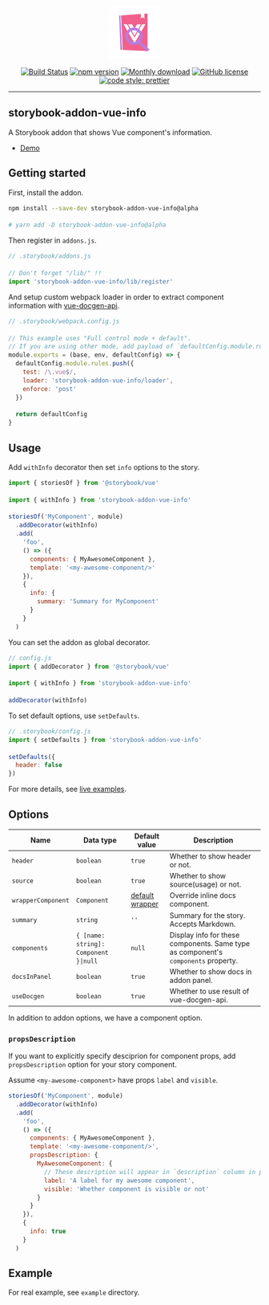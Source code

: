 <div align="center">
  
  <img src="./assets/logo.png" width="104" alt="logo">
  <br/>

  [![Build Status](https://travis-ci.com/pocka/storybook-addon-vue-info.svg?branch=master)](https://travis-ci.com/pocka/storybook-addon-vue-info)
  [![npm version](https://badge.fury.io/js/storybook-addon-vue-info.svg)](https://badge.fury.io/js/storybook-addon-vue-info)
  [![Monthly download](https://img.shields.io/npm/dm/storybook-addon-vue-info.svg)](https://www.npmjs.com/package/storybook-addon-vue-info)
  [![GitHub license](https://img.shields.io/github/license/pocka/storybook-addon-vue-info.svg)](https://github.com/pocka/storybook-addon-vue-info/blob/master/LICENSE)
  [![code style: prettier](https://img.shields.io/badge/code_style-prettier-ff69b4.svg)](https://github.com/prettier/prettier)

</div>

<hr/>

## storybook-addon-vue-info

A Storybook addon that shows Vue component's information.

- [Demo][live examples]


## Getting started

First, install the addon.

```sh
npm install --save-dev storybook-addon-vue-info@alpha

# yarn add -D storybook-addon-vue-info@alpha
```

Then register in `addons.js`.

```js
// .storybook/addons.js

// Don't forget "/lib/" !!
import 'storybook-addon-vue-info/lib/register'
```

And setup custom webpack loader in order to extract component information with [vue-docgen-api](https://github.com/vue-styleguidist/vue-docgen-api).

```js
// .storybook/webpack.config.js

// This example uses "Full control mode + default".
// If you are using other mode, add payload of `defaultConfig.module.rules.push` to rules list.
module.exports = (base, env, defaultConfig) => {
  defaultConfig.module.rules.push({
    test: /\.vue$/,
    loader: 'storybook-addon-vue-info/loader',
    enforce: 'post'
  })
  
  return defaultConfig
}
```

## Usage

Add `withInfo` decorator then set `info` options to the story.

```js
import { storiesOf } from '@storybook/vue'

import { withInfo } from 'storybook-addon-vue-info'

storiesOf('MyComponent', module)
  .addDecorator(withInfo)
  .add(
    'foo',
    () => ({
      components: { MyAwesomeComponent },
      template: '<my-awesome-component/>'
    }),
    {
      info: {
        summary: 'Summary for MyComponent'
      }
    }
  )
```

You can set the addon as global decorator.

```js
// config.js
import { addDecorator } from '@storybook/vue'

import { withInfo } from 'storybook-addon-vue-info'

addDecorator(withInfo)
```

To set default options, use `setDefaults`.

```js
// .storybook/config.js
import { setDefaults } from 'storybook-addon-vue-info'

setDefaults({
  header: false
})
```

For more details, see [live examples].

## Options

| Name               | Data type                             | Default value                                       | Description                                                                                                                                                                                                 |
| ------------------ | ------------------------------------- | --------------------------------------------------- | ----------------------------------------------------------------------------------------------------------------------------------------------------------------------------------------------------------- |
| `header`           | `boolean`                             | `true`                                              | Whether to show header or not.                                                                                                                                                                              |
| `source`           | `boolean`                             | `true`                                              | Whether to show source(usage) or not.                                                                                                                                                                       |
| `wrapperComponent` | `Component`                           | [default wrapper](src/components/Wrapper/index.vue) | Override inline docs component.                                                                                                                                                                                    |
| `summary`          | `string`                              | `''`                                                | Summary for the story. Accepts Markdown.                                                                                                                                                                    |
| `components`       | `{ [name: string]: Component }\|null` | `null`                                              | Display info for these components. Same type as component's `components` property. |
| `docsInPanel`      | `boolean`                             | `true`                                              | Whether to show docs in addon panel.                                                                                                                                                                        |
| `useDocgen`        | `boolean`                             | `true`                                              | Whether to use result of vue-docgen-api.                                                                                                                                                                    |

In addition to addon options, we have a component option.

### `propsDescription`

If you want to explicitly specify desciprion for component props, add `propsDescription` option for your story component.

Assume `<my-awesome-component>` have props `label` and `visible`.

```js
storiesOf('MyComponent', module)
  .addDecorator(withInfo)
  .add(
    'foo',
    () => ({
      components: { MyAwesomeComponent },
      template: '<my-awesome-component/>',
      propsDescription: {
        MyAwesomeComponent: {
          // These description will appear in `description` column in props table
          label: 'A label for my awesome component',
          visible: 'Whether component is visible or not'
        }
      }
    }),
    {
      info: true
    }
  )
```

## Example

For real example, see `example` directory.

[live examples]: https://deploy-preview-66--storybook-addon-vue-info.netlify.com/?https://deploy-preview-66--storybook-addon-vue-info.netlify.com/?selectedKind=Examples%2FBasic%20usage&selectedStory=Simple%20example&full=0&addons=1&stories=1&panelRight=1&addonPanel=STORYBOOK_ADDON_VUE_INFO%2Fpanel
